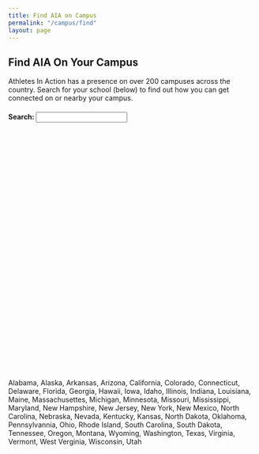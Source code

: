 ```yaml
---
title: Find AIA on Campus
permalink: "/campus/find"
layout: page
---
```


<div class="container col-md-10 col-md-offset-1">
<h2 class="title text-center">Find AIA <span class="first-color light">On Your Campus</span></h2>
<p>Athletes In Action has a presence on over 200 campuses across the country. Search for your school (below) to find out how you can get connected on or nearby your campus.</p>
<h4 id="searchbox">Search:&nbsp;<input id="schools" type="text"></h4>
</div>
<div class="row mt20">
<div class="container">
<div id="controls" class="col-md-10 col-md-offset-1 mb20"><div class="wrap_controls row"></div></div>
</div>
</div>
<div id="gmap" style="height: 500px; position: relative; overflow: hidden;"></div>
<div class="hidden">Alabama, Alaska, Arkansas, Arizona, California, Colorado, Connecticut, Delaware, Florida, Georgia, Hawaii, Iowa, Idaho, Illinois, Indiana, Louisiana, Maine, Massachusettes, Michigan, Minnesota, Missouri, Mississippi, Maryland, New Hampshire, New Jersey, New York, New Mexico, North Carolina, Nebraska, Nevada, Kentucky, Kansas, North Dakota, Oklahoma, Pennsylvannia, Ohio, Rhode Island, South Carolina, South Dakota, Tennessee, Oregon, Montana, Wyoming, Washington, Texas, Virginia, Vermont, West Verginia, Wisconsin, Utah</div>
<script type="text/javascript">// <![CDATA[
var html_checks = {
    //required: called by Maplace.js to activate the current voice on menu
    activateCurrent: function(index) {
        this.html_element.find("input[value='" + index + "']").attr('checked', true);
    },
    //required: called by Maplace.js to get the html of the menu
    getHtml: function() {
        var self = this,
            html = '';

        //if more than one location
        if(this.ln > 0) {
            html += '<div class="accordion panel-group ' + this.o.controls_cssclass + '" id="campusAccordion">';

            //check "view all" link
            //use ShowOnMenu(index) to know if a location has to appear on menu
            if(this.ShowOnMenu(this.view_all_key)) {
                html += '<label><input type="radio" name="gmap" value="'
                     + this.view_all_key + '"/>' + this.o.view_all_text + '</label>';
            }

            //iterate the locations
            for (var a = 0; a < this.ln; a++) {
                if(this.ShowOnMenu(a))
                  html += '<div class="panel col-md-6"><div class="panel-heading" style="background-color:#990000;">'
              			+ '<a class="collapse panel-toggle" data-toggle="collapse" data-parent="#campusAccordion" href="#collapse'+ a.toString() + '" style="color:#FFFFFF;">'
              			+ this.o.locations[a].title + '</a></div>';

      			   if (a === 0) {
              			html += '<div id="collapse' + a.toString() +'" class="panel-collapse collapse in"><div class="accordion-inner" style="background-color: #e5e5e5; padding:10px;">';
              			if (this.o.locations[a].aia.StaffType == "")	{
              				html += "We don't currently have a presence on this campus, but we have resources and coaches available to help you begin to <a href='/campus/sportlinc'>start AIA on this campus</a>."
              			} else {
              				html += checkSchoolTypeText(this.o.locations[a].aia, false)
              			}
          			} else {
          				html += '<div id="collapse' + a.toString() +'" class="panel-collapse collapse"><div class="accordion-inner" style="background-color: #e5e5e5;padding:10px;">'
          					+ checkSchoolTypeText(this.o.locations[a].aia, true);
          			}
          			html += '</div></div></div>';
            }
            html += '</div>';
        }

        this.html_element = $('<div class="wrap_controls row"></div>').append(html);

        //event on change
        //use ViewOnMap(index) to trigger the marker on map
        this.html_element.find('#campusAccordion').on('show.bs.collapse', function (e) {
    	    var $this = $(e.target).siblings('.panel-heading').find('.panel-toggle');

console.log($this);
		    var id = parseInt($this.context.id.substring(8))+1;
self.ViewOnMap(id);
})

        return this.html_element;
    }

};
function checkSchoolTypeText (aia, distance)
{
var html = '';
var email = '';
var web = '';
var twitter = '';

       if (aia.Email != "" && aia.Email != null ) { email = 'Contact: ' + aia.Contact + ' <a href="mailto:' + aia.Email + '">(Email)</a> | ';}
       if  (aia.Twitter != "" && aia.Twitter) { twitter = 'Twitter: <a href="http://twitter.com/' + aia.Twitter + '">@' + aia.Twitter + '</a> |';}
       if (aia.Website != null && aia.Website != "") { web = 'Website: <a href="' + aia.Website + '">' + aia.Website + '</a>'; }

       if (aia.StaffType == 'SportLinc') {html += '<p>This is student-led movement under the supervision of an AIA Staff member coaching them.</p>';}


    		 html += '<p>' + email + twitter + web + '</p>'

    		 if (distance==true) { html += '<p>This campus is approximatly ' + parseFloat(aia.Distance).toFixed(2).toString() + ' mi from the campus you searched for.'; }

    		 return html;
    	}

$(document).ready(function() {$.support.cors = true;
var apiURL = "https://api.athletesinaction.org/api/";
if (document.all && !window.atob) {
$('#searchbox').html("We're Sorry.  The campus locator doesn't work in this browser.  Please try a different browser.");
	}$('#schools').typeahead({
minLength: 3,
source: function(query, process) {
var schools = [];
var mapper = {};
$.ajax({
                        type: "GET",
                        url: apiURL + "campus?filtertype=name&filter="+ escape(query),
                        contentType: "application/json; charset=utf-8", // content type sent to server
                        dataType: "json", //Expected data format from server
                        success: function (result) {
							//On Successfull service call
							$.each(result, function(i, school) {
								mapper[school.SchoolName] = school;
								schools.push(school.SchoolName + " (" + school.SchoolCity + ", " + school.SchoolState + ")");
							});
							process(schools);
						},
						error: function (request, status, errorThrown) {
							alert(request + " " + status + " " + errorThrown);
						} // When Service call fails
});
},
updater: function(item) {
$.ajax({
type: "GET",
url: apiURL + "CampusLocator?SchoolName=" + escape(item) + "&Radius=20",
contentType: "application/json; charset=utf-8", // content type sent to server
dataType: "json", //Expected data format from server

    			      success: function (result) {//On Successfull service call
    			        //alert(result.SchoolName);
    			        schoolLocations = [
    			        	{
    				        	lat: result.Latitude,
    					        lon: result.Longititude,
    					        title: result.SchoolName,
    					        html: '<h4>' + result.SchoolName + ' - ' + result.City + '</h4>',
    					        icon: checkSchoolType(result.StaffType),
    					        zoom: 6,
    					        aia: result
    				        }
    			        ];

    			        var arrayd = (typeof result.NearBySchools) == 'string' ? eval('(' + result.NearBySchools + ')') : result.NearBySchools;
    					if (arrayd != null) {
    					     for (var i = 0; i < arrayd.length; i++) {
    					         //alert(', ' + arrayd[i].SchoolName);
    					         schoolLocations.push(
    					         	{
    					         		lat: arrayd[i].Latitude,
    							        lon: arrayd[i].Longititude,
    							        title: arrayd[i].SchoolName,
    							        html: '<h4>' + arrayd[i].SchoolName + ' - ' + arrayd[i].City + '</h4>',
    							        icon: checkSchoolType(arrayd[i].StaffType),
    							        zoom: 11,
    							        aia: arrayd[i]
    					         	}
    					         )
    					     }
    					}

    			        map.SetLocations(schoolLocations, true);
    			        map.Load();
    			        map.ViewOnMap(1);
    			      },
    			      error: function (request, status, errorThrown) {
    			        schools.push("There was an issue.  Please try again later.");
    			      } // When Service call fails
    			    });
    		    }
    		});


    	function checkSchoolType (StaffType)
    	{
    		 if(StaffType == 'Staffed') {return 'https://goaia.org/uploads/Campus/aiastaffpin.png';}
    		 else if (StaffType == 'SportLinc') {return 'https://goaia.org/uploads/Campus/aia-sportlinc-pin.png';}
    		 else if (StaffType == 'USCM Connect') {return 'https://goaia.org/uploads/Campus/crupin.png';}
    		 else {return 'https://goaia.org/uploads/Campus/no-presence.png';}

    	}
    	var map = new Maplace({
    		map_options: {
                set_center: [39.82, -98.57],
                zoom: 4
              },
       afterShow: function(index) { $('.in').removeClass('in');  $('#collapse' + index.toString()).addClass('in');}
        });

        map.AddControl('checks', html_checks);

        map.Load({
        	force_generate_controls: true,
        	controls_title: 'Schools',
            controls_type: 'checks',
            controls_on_map: false,
            view_all: false
        });





});
// ]]></script>

<script type="text/javascript" src="https://maps.google.com/maps/api/js?sensor=false&amp;libraries=geometry&amp;v=3.13&key=AIzaSyCsgds17jabTW6oyn9FO1W7EzCAdJl_tew"></script>
<script type="text/javascript" src="/uploads/Campus/maplace.min.js?v=0.2.5"></script>
<script type="text/javascript" src="/uploads/Campus/bootstrap3-typeahead.min.js"></script>
